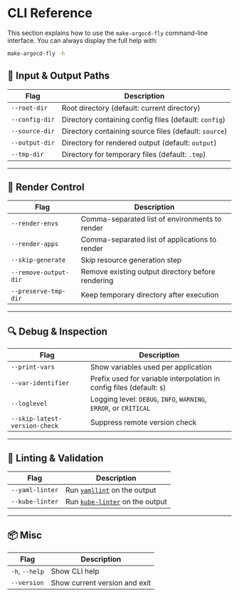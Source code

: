 # CLI Reference

This section explains how to use the `make-argocd-fly` command-line interface. You can always display the full help with:

```bash
make-argocd-fly -h
```

## 🔁 Input & Output Paths

| Flag               | Description                                              |
|--------------------|----------------------------------------------------------|
| `--root-dir`       | Root directory (default: current directory)              |
| `--config-dir`     | Directory containing config files (default: `config`)    |
| `--source-dir`     | Directory containing source files (default: `source`)    |
| `--output-dir`     | Directory for rendered output (default: `output`)        |
| `--tmp-dir`        | Directory for temporary files (default: `.tmp`)          |

---

## 🎯 Render Control

| Flag                   | Description                                                              |
|------------------------|--------------------------------------------------------------------------|
| `--render-envs`        | Comma-separated list of environments to render                           |
| `--render-apps`        | Comma-separated list of applications to render                           |
| `--skip-generate`      | Skip resource generation step                                            |
| `--remove-output-dir`  | Remove existing output directory before rendering                        |
| `--preserve-tmp-dir`   | Keep temporary directory after execution                                 |

---

## 🔍 Debug & Inspection

| Flag                      | Description                                                                      |
|---------------------------|----------------------------------------------------------------------------------|
| `--print-vars`            | Show variables used per application                                              |
| `--var-identifier`        | Prefix used for variable interpolation in config files (default: `$`)           |
| `--loglevel`              | Logging level: `DEBUG`, `INFO`, `WARNING`, `ERROR`, or `CRITICAL`               |
| `--skip-latest-version-check` | Suppress remote version check                                                |

---

## 🔎 Linting & Validation

| Flag             | Description                                                                 |
|------------------|-----------------------------------------------------------------------------|
| `--yaml-linter`  | Run [`yamllint`](https://github.com/adrienverge/yamllint) on the output     |
| `--kube-linter`  | Run [`kube-linter`](https://github.com/stackrox/kube-linter) on the output  |

---

## 📦 Misc

| Flag            | Description                     |
|-----------------|---------------------------------|
| `-h`, `--help`  | Show CLI help                   |
| `--version`     | Show current version and exit   |

